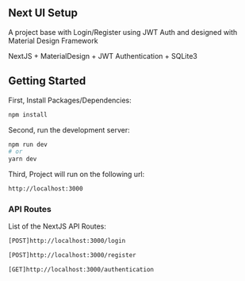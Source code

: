 ## Next UI Setup
A project base with Login/Register using JWT Auth and designed with Material Design Framework

NextJS + MaterialDesign + JWT Authentication + SQLite3

## Getting Started

First, Install Packages/Dependencies:
```bash
npm install
```

Second, run the development server:

```bash
npm run dev
# or
yarn dev
```

Third, Project will run on the following url:
```bash
http://localhost:3000
```


### API Routes

List of the NextJS API Routes:
```bash
[POST]http://localhost:3000/login

[POST]http://localhost:3000/register

[GET]http://localhost:3000/authentication
```


